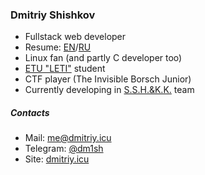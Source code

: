 ### Dmitriy Shishkov

- Fullstack web developer
- Resume: [EN](https://github.com/dm1sh/dm1sh/blob/main/resume.md)/[RU](https://github.com/dm1sh/dm1sh/blob/main/resume-ru.md)
- Linux fan (and partly C developer too)
- [ETU "LETI"](https://etu.ru/) student
- CTF player (The Invisible Borsch Junior)
- Currently developing in [S.S.H.&K.K.](https://github.com/SSH-KK) team

##### Contacts

- Mail: [me@dmitriy.icu](mailto:me@dmitriy.icu)
- Telegram: [@dm1sh](https://t.me/dm1sh)
- Site: [dmitriy.icu](https://dmitriy.icu)
